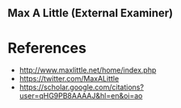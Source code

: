 Max A Little (External Examiner)
--- 


# References

* http://www.maxlittle.net/home/index.php
* https://twitter.com/MaxALittle
* https://scholar.google.com/citations?user=qHG9PB8AAAAJ&hl=en&oi=ao





